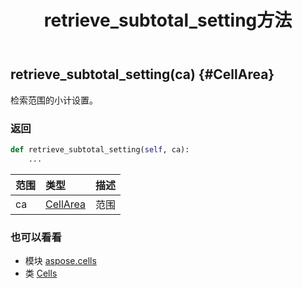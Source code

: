 ﻿---
title: retrieve_subtotal_setting方法
second_title: Aspose.Cells for Python via .NET API 参考资料
description:
type: docs
weight: 830
url: /zh/python-net/aspose.cells/cells/retrieve_subtotal_setting/
is_root: false
---
##  retrieve_subtotal_setting(ca) {#CellArea}
检索范围的小计设置。


### 返回




```python
def retrieve_subtotal_setting(self, ca):
    ...
```


|范围|类型|描述|
| :- | :- | :- |
| ca | [CellArea](/cells/zh/python-net/aspose.cells/cellarea) |范围|



### 也可以看看
* 模块 [aspose.cells](../../)
* 类 [Cells](/cells/zh/python-net/aspose.cells/cells)
